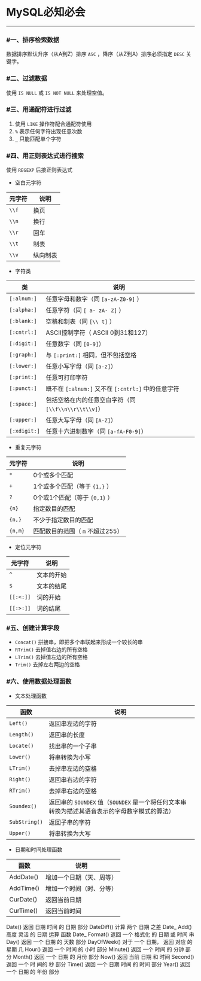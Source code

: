 # MySQL必知必会

---

### #一、排序检索数据

数据排序默认升序（从A到Z）排序 `ASC` ，降序（从Z到A）排序必须指定 `DESC` 关键字。

### #二、过滤数据

使用 `IS NULL` 或 `IS NOT NULL` 来处理空值。

### #三、用通配符进行过滤

1. 使用 `LIKE` 操作符配合通配符使用
2. `%` 表示任何字符出现任意次数
3. `_` 只能匹配单个字符

### #四、用正则表达式进行搜索

使用 `REGEXP` 后接正则表达式

* 空白元字符

元字符  |   说明
--- |   ---
`\\f`   |    换页 
`\\n`   |    换行 
`\\r`   |    回车 
`\\t`   |    制表 
`\\v`   |    纵向制表

* 字符类

类  |   说明
--- |   ---
`[:alnum:]` |   任意字母和数字（同 `[a-zA-Z0-9]` ） 
`[:alpha:]` |   任意字符（同 `[ a- zA- Z]` ） 
`[:blank:]` |   空格和制表（同 `[\\ t]` ）
`[:cntrl:]` |   ASCII控制字符（ ASCII 0到31和127） 
`[:digit:]` |   任意数字（同 `[0-9]`） 
`[:graph:]` |   与 `[:print:]` 相同，但不包括空格 
`[:lower:]` |   任意小写字母（同 `[a-z]`）
`[:print:]` |   任意可打印字符 
`[:punct:]` |   既不在 `[:alnum:]` 又不在 `[:cntrl:]` 中的任意字符 
`[:space:]` |   包括空格在内的任意空白字符（同 `[\\f\\n\\r\\t\\v]`） 
`[:upper:]` |   任意大写字母（同 `[A-Z]`） 
`[:xdigit:]`    |   任意十六进制数字（同 `[a-fA-F0-9]`）

* 重复元字符

元字符  |   说明
--- |   ---
`*` |   0个或多个匹配 
`+` | 1个或多个匹配（等于 `{1,}` ） 
`?` |   0个或1个匹配（等于 `{0,1}` ） 
`{n}`   |   指定数目的匹配 
`{n,}`  |   不少于指定数目的匹配 
`{n,m}` |    匹配数目的范围（ `m` 不超过255）

* 定位元字符

元字符  |   说明
--- |   ---
`^` |   文本的开始 
`$` |   文本的结尾 
`[[:<:]]`   |   词的开始 
`[[:>:]]`   |   词的结尾

### #五、创建计算字段

* `Concat()` 拼接串，即把多个串联起来形成一个较长的串
* `RTrim()` 去掉值右边的所有空格
* `LTrim()` 去掉值左边的所有空格
* `Trim()` 去掉左右两边的空格

### #六、使用数据处理函数

* 文本处理函数

函数    |   说明
--- |   ---
`Left()`    |   返回串左边的字符 
`Length()`  |   返回串的长度 
`Locate()`  |   找出串的一个子串 
`Lower()`   |   将串转换为小写 
`LTrim()`   |   去掉串左边的空格 
`Right()`   |   返回串右边的字符 
`RTrim()`   |   去掉串右边的空格 
`Soundex()` |   返回串的 `SOUNDEX` 值（`SOUNDEX` 是一个将任何文本串转换为描述其语音表示的字母数字模式的算法）
`SubString()`   |   返回子串的字符 
`Upper()`   |   将串转换为大写

* 日期和时间处理函数

函数    |   说明
--- |   ---
AddDate()   |   增加一个日期（天、周等） 
AddTime()   |   增加一个时间（时、分等） 
CurDate()   |   返回当前日期 
CurTime()   |   返回当前时间 
Date() 返回 日期 时间 的 日期 部分 
DateDiff() 计算 两个 日期 之差 
Date_ Add() 高度 灵活 的 日期 运算 函数 
Date_ Format() 返回 一个 格式化 的 日期 或 时间 串 
Day() 返回 一个 日期 的 天数 部分 
DayOfWeek() 对于 一个 日期， 返回 对应 的 星期 几 
Hour() 返回 一个 时间 的 小时 部分 
Minute() 返回 一个 时间 的 分钟 部分
Month() 返回 一个 日期 的 月份 部分 
Now() 返回 当前 日期 和 时间 
Second() 返回 一个 时 间的 秒 部分 
Time() 返回 一个 日期 时间 的 时间 部分 
Year() 返回 一个 日期 的 年份 部分

